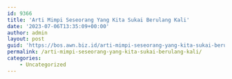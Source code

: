 ```yaml
---
id: 9366
title: 'Arti Mimpi Seseorang Yang Kita Sukai Berulang Kali'
date: '2023-07-06T13:35:09+00:00'
author: admin
layout: post
guid: 'https://bos.awn.biz.id/arti-mimpi-seseorang-yang-kita-sukai-berulang-kali/'
permalink: /arti-mimpi-seseorang-yang-kita-sukai-berulang-kali/
categories:
    - Uncategorized
---
```


